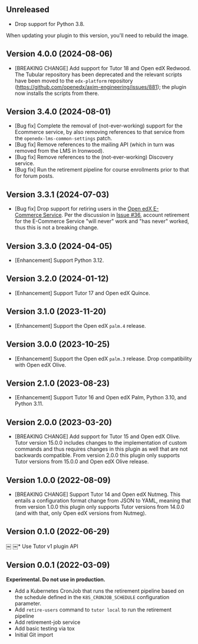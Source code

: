 ## Unreleased

* Drop support for Python 3.8.

When updating your plugin to this version, you'll need to rebuild the image.

## Version 4.0.0 (2024-08-06)

* [BREAKING CHANGE] Add support for Tutor 18 and Open edX Redwood.
  The Tubular repository has been deprecated and the relevant scripts
  have been moved to the `edx-platform` repository (https://github.com/openedx/axim-engineering/issues/881); the plugin now installs the scripts from there.

## Version 3.4.0 (2024-08-01)

* [Bug fix] Complete the removal of (not-ever-working) support for the Ecommerce service, by also removing references to that service from the `openedx-lms-common-settings` patch.
* [Bug fix] Remove references to the mailing API (which in turn was removed from the LMS in Ironwood).
* [Bug fix] Remove references to the (not-ever-working) Discovery service.
* [Bug fix] Run the retirement pipeline for course enrollments prior to that for forum posts.

## Version 3.3.1 (2024-07-03)

* [Bug fix] Drop support for retiring users in the [Open edX E-Commerce Service](https://github.com/openedx/ecommerce).
  Per the discussion in [Issue #36](https://github.com/hastexo/tutor-contrib-retirement/issues/36), account retirement for the E-Commerce Service "will never" work and "has never" worked, thus this is not a breaking change.

## Version 3.3.0 (2024-04-05)

* [Enhancement] Support Python 3.12.

## Version 3.2.0 (2024-01-12)

* [Enhancement] Support Tutor 17 and Open edX Quince.

## Version 3.1.0 (2023-11-20)

* [Enhancement] Support the Open edX `palm.4` release.

## Version 3.0.0 (2023-10-25)

* [Enhancement] Support the Open edX `palm.3` release. Drop
  compatibility with Open edX Olive.

## Version 2.1.0 (2023-08-23)

* [Enhancement] Support Tutor 16 and Open edX Palm, Python 3.10, and Python 3.11.

## Version 2.0.0 (2023-03-20)

* [BREAKING CHANGE] Add support for Tutor 15 and Open edX Olive.
  Tutor version 15.0.0 includes changes to the implementation of
  custom commands and thus requires changes in this plugin as well
  that are not backwards compatible.
  From version 2.0.0 this plugin only supports Tutor versions
  from 15.0.0 and Open edX Olive release.

## Version 1.0.0 (2022-08-09)

* [BREAKING CHANGE] Support Tutor 14 and Open edX Nutmeg. This entails
  a configuration format change from JSON to YAML, meaning that from
  version 1.0.0 this plugin only supports Tutor versions from 14.0.0
  (and with that, only Open edX versions from Nutmeg).

## Version 0.1.0 (2022-06-29)
￼
￼* Use Tutor v1 plugin API

## Version 0.0.1 (2022-03-09)

**Experimental. Do not use in production.**

* Add a Kubernetes CronJob that runs the retirement pipeline based on
  the schedule defined in the `K8S_CRONJOB_SCHEDULE` configuration
  parameter.
* Add `retire-users` command to `tutor local` to run the retirement pipeline
* Add retirement-job service
* Add basic testing via tox
* Initial Git import
